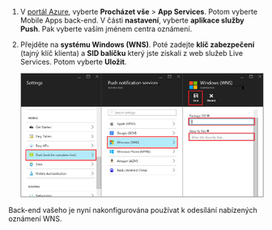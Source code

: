 
1. V [portál Azure](https://portal.azure.com/), vyberte **Procházet vše** > **App Services**. Potom vyberte Mobile Apps back-end. V části **nastavení**, vyberte **aplikace služby Push**. Pak vyberte vaším jménem centra oznámení.
2. Přejděte na **systému Windows (WNS)**. Poté zadejte **klíč zabezpečení** (tajný klíč klienta) a **SID balíčku** který jste získali z web služeb Live Services. Potom vyberte **Uložit**.

    ![Nastavení klíče WNS v portálu](./media/app-service-mobile-configure-wns/mobile-push-wns-credentials.png)

Back-end vašeho je nyní nakonfigurována používat k odesílání nabízených oznámení WNS.
